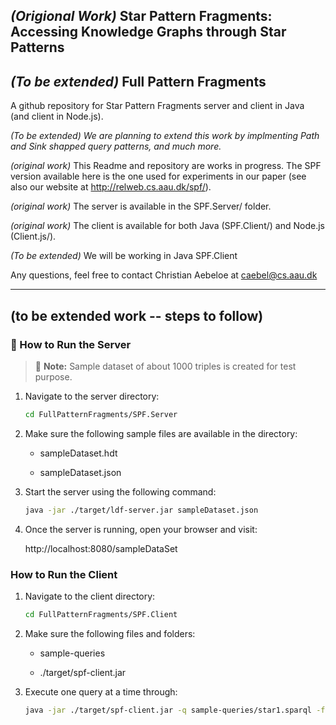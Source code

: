 ## _(Origional Work)_ Star Pattern Fragments: Accessing Knowledge Graphs through Star Patterns
## _(To be extended)_ Full Pattern Fragments 
A github repository for Star Pattern Fragments server and client in Java (and client in Node.js).

_(To be extended)_ _We are planning to extend this work by implmenting Path and Sink shapped query patterns, and much more._ 

_(original work)_ This Readme and repository are works in progress. The SPF version available here is the one used for experiments in our paper (see also our website at http://relweb.cs.aau.dk/spf/).

_(original work)_ The server is available in the SPF.Server/ folder.

_(original work)_ The client is available for both Java (SPF.Client/) and Node.js (Client.js/).

_(To be extended)_ We will be working in Java SPF.Client 

Any questions, feel free to contact Christian Aebeloe at caebel@cs.aau.dk

---   
## (to be extended work -- steps to follow)
### 🚀 How to Run the Server
> 📌 **Note:** Sample dataset of about 1000 triples is created for test purpose.
1. Navigate to the server directory:

   ```bash
   cd FullPatternFragments/SPF.Server

2. Make sure the following sample files are available in the directory:

   - sampleDataset.hdt

   - sampleDataset.json

3. Start the server using the following command:

   ```bash
   java -jar ./target/ldf-server.jar sampleDataset.json

4. Once the server is running, open your browser and visit:

   http://localhost:8080/sampleDataSet


### How to Run the Client

1. Navigate to the client directory:

   ```bash
   cd FullPatternFragments/SPF.Client

2. Make sure the following files and folders:

   - sample-queries

   - ./target/spf-client.jar

3. Execute one query at a time through:

   ```bash
   java -jar ./target/spf-client.jar -q sample-queries/star1.sparql -f http://localhost:8080/sampleDataset
